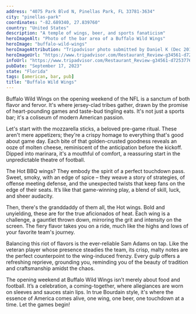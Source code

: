 ```yaml
---
address: "4075 Park Blvd N, Pinellas Park, FL 33781-3634"
city: "pinellas-park"
coordinates: "-82.689340, 27.839760"
country: "United States"
description: "A temple of wings, beer, and sports fanaticism"
heroImageAlt: "Photo of the bar area of a Buffalo Wild Wings"
heroImage: "buffalo-wild-wings"
heroImageAttribution: "Tripadvisor photo submitted by Daniel K (Dec 2015)"
heroImageUrl: "https://www.tripadvisor.com/Restaurant_Review-g34561-d7253776-Reviews-Buffalo_Wild_Wings-Pinellas_Park_Florida.html#photos;aggregationId=&albumid=101&filter=7&ff=164199339"
infoUrl: "https://www.tripadvisor.com/Restaurant_Review-g34561-d7253776-Reviews-Buffalo_Wild_Wings-Pinellas_Park_Florida.html"
pubDate: "September 17, 2023"
state: "Florida"
tags: [american, bar, pub]
title: "Buffalo Wild Wings"
---
```


Buffalo Wild Wings on the opening weekend of the NFL is a sanctum of both flavor and fervor. It's where jersey-clad tribes gather, drawn by the promise of heart-pounding games and taste-bud tingling eats. It's not just a sports bar; it's a coliseum of modern American passion.

Let's start with the mozzarella sticks, a beloved pre-game ritual. These aren't mere appetizers; they're a crispy homage to everything that's good about game day. Each bite of that golden-crusted goodness reveals an ooze of molten cheese, reminiscent of the anticipation before the kickoff. Dipped into marinara, it's a mouthful of comfort, a reassuring start in the unpredictable theatre of football.

The Hot BBQ wings? They embody the spirit of a perfect touchdown pass. Sweet, smoky, with an edge of spice – they weave a story of strategies, of offense meeting defense, and the unexpected twists that keep fans on the edge of their seats. It’s like that game-winning play, a blend of skill, luck, and sheer audacity.

Then, there's the granddaddy of them all, the Hot wings. Bold and unyielding, these are for the true aficionados of heat. Each wing is a challenge, a gauntlet thrown down, mirroring the grit and intensity on the screen. The fiery flavor takes you on a ride, much like the highs and lows of your favorite team's journey.

Balancing this riot of flavors is the ever-reliable Sam Adams on tap. Like the veteran player whose presence steadies the team, its crisp, malty notes are the perfect counterpoint to the wing-induced frenzy. Every gulp offers a refreshing reprieve, grounding you, reminding you of the beauty of tradition and craftsmanship amidst the chaos.

The opening weekend at Buffalo Wild Wings isn’t merely about food and football. It’s a celebration, a coming-together, where allegiances are worn on sleeves and sauces stain lips. In true Bourdain style, it's where the essence of America comes alive, one wing, one beer, one touchdown at a time. Let the games begin!
